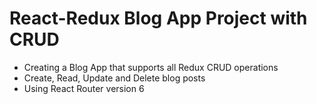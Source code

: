 # React-Redux Blog App Project with CRUD

- Creating a Blog App that supports all Redux CRUD operations
- Create, Read, Update and Delete blog posts
- Using React Router version 6
